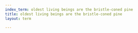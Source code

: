 ```yaml
---
index_term: oldest living beings are the bristle-coned pine
title: oldest living beings are the bristle-coned pine
layout: term

---
```


